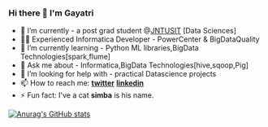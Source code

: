 ### Hi there 👋 I'm Gayatri

<!--
**gayatri05/gayatri05** is a ✨ _special_ ✨ repository because its `README.md` (this file) appears on your GitHub profile.

Here are some ideas to get you started:

- 🔭 I’m currently working on ...
- 🌱 I’m currently learning ...
- 👯 I’m looking to collaborate on ...
- 🤔 I’m looking for help with ...
- 💬 Ask me about ...
- 😄 Pronouns: ... -->
- 🔭 I’m currently - a post grad student @[JNTUSIT](http://jntuhsit.org/) [Data Sciences]
- 👩‍💻 Experienced Informatica Developer - PowerCenter & BigDataQuality
- 🌱 I’m currently learning - Python ML libraries,BigData Technologies[spark,flume]
- 💬 Ask me about - Informatica,BigData Technologies[hive,sqoop,Pig]
- 🤔 I’m looking for help with - practical Datascience projects
- 📫 How to reach me:  [**twitter**](https://twitter.com/GurramGayatri) [**linkedin**](linkedin.com/in/GurramGayatri/)
- ⚡ Fun fact: I've a cat **simba** is his name.

[![Anurag's GitHub stats](https://github-readme-stats.vercel.app/api?username=gayatri05)](https://github.com/anuraghazra/github-readme-stats)
